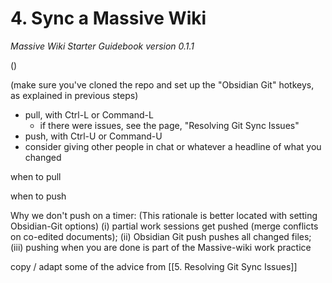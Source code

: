 # 4. Sync a Massive Wiki
*Massive Wiki Starter Guidebook version 0.1.1*

()

(make sure you've cloned the repo and set up the "Obsidian Git" hotkeys, as explained in previous steps)

- pull, with Ctrl-L or Command-L
	- if there were issues, see the page, "Resolving Git Sync Issues"
- push, with Ctrl-U or Command-U
- consider giving other people in chat or whatever a headline of what you changed

when to pull

when to push

Why we don't push on a timer: (This rationale is better located with setting Obsidian-Git options)
  (i) partial work sessions get pushed (merge conflicts on co-edited documents);
  (ii) Obsidian Git push pushes all changed files;
  (iii) pushing when you are done is part of the Massive-wiki work practice

copy / adapt some of the advice from [[5. Resolving Git Sync Issues]]